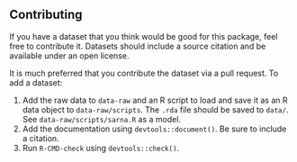 ## Contributing

If you have a dataset that you think would be good for this package,
feel free to contribute it. Datasets should include a source citation
and be available under an open license.

It is much preferred that you contribute the dataset via a pull request. 
To add a dataset:

1.  Add the raw data to `data-raw` and an R script to load and save it as an R data
    object to `data-raw/scripts`. The `.rda` file should be saved to `data/`.
    See `data-raw/scripts/sarna.R` as a model.
1.  Add the documentation using `devtools::document()`. Be sure to include a citation.
1.  Run `R-CMD-check` using `devtools::check()`.
